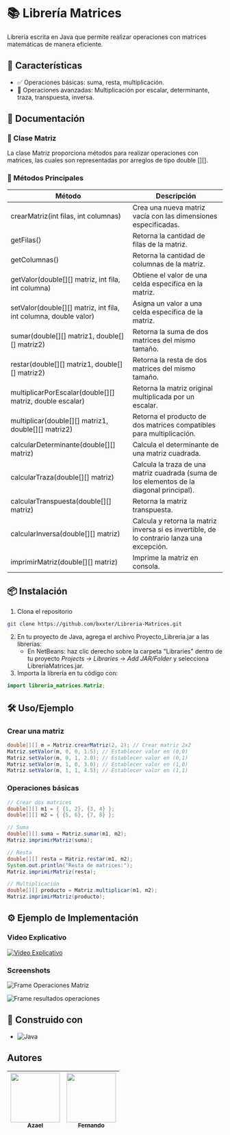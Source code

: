 # 📚 Librería Matrices  

Librería escrita en Java que permite realizar operaciones con matrices matemáticas de manera eficiente.  

## 🚀 Características  
* ✅ Operaciones básicas: suma, resta, multiplicación.  
* 🔢 Operaciones avanzadas: Multiplicación por escalar, determinante, traza, transpuesta, inversa.  

## 📖 Documentación  

### 📌 Clase Matriz  

La clase Matriz proporciona métodos para realizar operaciones con matrices, las cuales son representadas por arreglos de tipo double [][].  

### 📌 Métodos Principales

| Método | Descripción |
|--------|-------------|
| crearMatriz(int filas, int columnas) | Crea una nueva matriz vacía con las dimensiones especificadas. |
| getFilas() | Retorna la cantidad de filas de la matriz. |
| getColumnas() | Retorna la cantidad de columnas de la matriz. |
| getValor(double[][] matriz, int fila, int columna) | Obtiene el valor de una celda específica en la matriz. |
| setValor(double[][] matriz, int fila, int columna, double valor) | Asigna un valor a una celda específica de la matriz. |
| sumar(double[][] matriz1, double[][] matriz2) | Retorna la suma de dos matrices del mismo tamaño. |
| restar(double[][] matriz1, double[][] matriz2) | Retorna la resta de dos matrices del mismo tamaño. |
| multiplicarPorEscalar(double[][] matriz, double escalar) | Retorna la matriz original multiplicada por un escalar. |
| multiplicar(double[][] matriz1, double[][] matriz2) | Retorna el producto de dos matrices compatibles para multiplicación. |
| calcularDeterminante(double[][] matriz) | Calcula el determinante de una matriz cuadrada. |
| calcularTraza(double[][] matriz) | Calcula la traza de una matriz cuadrada (suma de los elementos de la diagonal principal). |
| calcularTranspuesta(double[][] matriz) | Retorna la matriz transpuesta. |
| calcularInversa(double[][] matriz) | Calcula y retorna la matriz inversa si es invertible, de lo contrario lanza una excepción. |
| imprimirMatriz(double[][] matriz) | Imprime la matriz en consola. |

## 📦 Instalación  
1. Clona el repositorio  
```bash  
git clone https://github.com/bxxter/Libreria-Matrices.git  
```  
2. En tu proyecto de Java, agrega el archivo Proyecto_Libreria.jar a las librerías:  
   - En NetBeans: haz clic derecho sobre la carpeta "Libraries" dentro de tu proyecto *Projects -> Libraries -> Add JAR/Folder* y selecciona LibreriaMatrices.jar.  
3. Importa la librería en tu código con:  
```   java  
import libreria_matrices.Matriz;  
```     

## 🛠 Uso/Ejemplo  

### Crear una matriz  

```java  
double[][] m = Matriz.crearMatriz(2, 2); // Crear matriz 2x2  
Matriz.setValor(m, 0, 0, 1.5); // Establecer valor en (0,0)  
Matriz.setValor(m, 0, 1, 2.0); // Establecer valor en (0,1)  
Matriz.setValor(m, 1, 0, 3.0); // Establecer valor en (1,0)  
Matriz.setValor(m, 1, 1, 4.5); // Establecer valor en (1,1)  
```

### Operaciones básicas  

```java  
// Crear dos matrices  
double[][] m1 = { {1, 2}, {3, 4} };  
double[][] m2 = { {5, 6}, {7, 8} };  

// Suma  
double[][] suma = Matriz.sumar(m1, m2);  
Matriz.imprimirMatriz(suma);  

// Resta  
double[][] resta = Matriz.restar(m1, m2);  
System.out.println("Resta de matrices:");  
Matriz.imprimirMatriz(resta); 

// Multiplicación  
double[][] producto = Matriz.multiplicar(m1, m2);  
Matriz.imprimirMatriz(producto);  
```  

## ⚙ Ejemplo de Implementación  

### Video Explicativo

[![Video Explicativo](https://img.youtube.com/vi/UlRzD6CIt90/0.jpg)](https://www.youtube.com/watch?v=UlRzD6CIt90&feature=youtu.be)


### Screenshots
![Frame Operaciones Matriz](https://i.imgur.com/s42YDBv.png)

![Frame resultados operaciones](https://i.imgur.com/qLmFCP0.png)


## 🚀 Construido con  
* ![Java](https://img.shields.io/badge/Java-ED8B00?style=for-the-badge&logo=java&logoColor=white)  

## Autores  

| [<img src="https://avatars.githubusercontent.com/u/166089639?v=4" width=115><br><sub>Azael</sub>](https://github.com/bxxter) | [<img src="https://avatars.githubusercontent.com/u/205721466?v=4" width=115><br><sub>Fernando</sub>](https://github.com/Bazendu) |  
| :---: | :---: |
